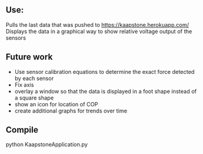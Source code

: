 Use:
--------------------------
Pulls the last data that was pushed to https://kaapstone.herokuapp.com/
Displays the data in a graphical way to show relative voltage output of the sensors

Future work
---------------------------
- Use sensor calibration equations to determine the exact force detected by each sensor
- Fix axis 
- overlay a window so that the data is displayed in a foot shape instead of a square shape
- show an icon for location of COP 
- create additional graphs for trends over time

Compile
------------------------------------
python KaapstoneApplication.py


